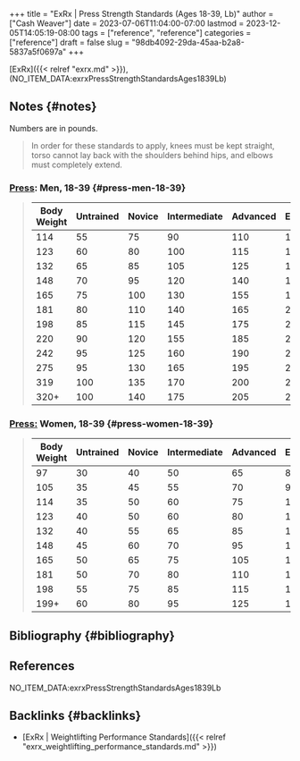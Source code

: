+++
title = "ExRx | Press Strength Standards (Ages 18-39, Lb)"
author = ["Cash Weaver"]
date = 2023-07-06T11:04:00-07:00
lastmod = 2023-12-05T14:05:19-08:00
tags = ["reference", "reference"]
categories = ["reference"]
draft = false
slug = "98db4092-29da-45aa-b2a8-5837a5f0697a"
+++

[ExRx]({{< relref "exrx.md" >}}), (NO_ITEM_DATA:exrxPressStrengthStandardsAges1839Lb)


## Notes {#notes}

Numbers are in pounds.

> In order for these standards to apply, knees must be kept straight, torso cannot lay back with the shoulders behind hips, and elbows must completely extend.


### [Press](https://exrx.net/WeightExercises/DeltoidAnterior/BBMilitaryPress): Men, 18-39 {#press-men-18-39}

>
>
> | Body Weight | Untrained | Novice | Intermediate | Advanced | Elite | World Record |
> |-------------|-----------|--------|--------------|----------|-------|--------------|
> | 114         | 55        | 75     | 90           | 110      | 130   | 261          |
> | 123         | 60        | 80     | 100          | 115      | 140   | 268          |
> | 132         | 65        | 85     | 105          | 125      | 150   | 277          |
> | 148         | 70        | 95     | 120          | 140      | 170   | 294          |
> | 165         | 75        | 100    | 130          | 155      | 190   | 316          |
> | 181         | 80        | 110    | 140          | 165      | 220   | 354          |
> | 198         | 85        | 115    | 145          | 175      | 235   | 393          |
> | 220         | 90        | 120    | 155          | 185      | 255   | 411          |
> | 242         | 95        | 125    | 160          | 190      | 265   | 446          |
> | 275         | 95        | 130    | 165          | 195      | 275   | 446          |
> | 319         | 100       | 135    | 170          | 200      | 280   | 464          |
> | 320+        | 100       | 140    | 175          | 205      | 285   | 528          |


### [Press:](https://exrx.net/WeightExercises/DeltoidAnterior/BBMilitaryPress) Women, 18-39 {#press-women-18-39}

> | Body Weight | Untrained | Novice | Intermediate | Advanced | Elite | World Record |
> |-------------|-----------|--------|--------------|----------|-------|--------------|
> | 97          | 30        | 40     | 50           | 65       | 85    | 134          |
> | 105         | 35        | 45     | 55           | 70       | 90    | 147          |
> | 114         | 35        | 50     | 60           | 75       | 100   | 169          |
> | 123         | 40        | 50     | 60           | 80       | 105   | 193          |
> | 132         | 40        | 55     | 65           | 85       | 110   | 198          |
> | 148         | 45        | 60     | 70           | 95       | 120   | 200          |
> | 165         | 50        | 65     | 75           | 105      | 135   | 206          |
> | 181         | 50        | 70     | 80           | 110      | 140   | 211          |
> | 198         | 55        | 75     | 85           | 115      | 150   | 213          |
> | 199+        | 60        | 80     | 95           | 125      | 160   | 231          |


## Bibliography {#bibliography}

## References

<style>.csl-entry{text-indent: -1.5em; margin-left: 1.5em;}</style><div class="csl-bib-body">
  <div class="csl-entry">NO_ITEM_DATA:exrxPressStrengthStandardsAges1839Lb</div>
</div>


## Backlinks {#backlinks}

-   [ExRx | Weightlifting Performance Standards]({{< relref "exrx_weightlifting_performance_standards.md" >}})
